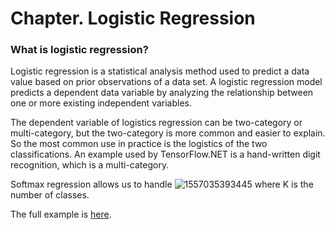 # Chapter. Logistic Regression

### What is logistic regression?

Logistic regression is a statistical analysis method used to predict a data value based on prior observations of a data set. A logistic regression model predicts a dependent data variable by analyzing the relationship between one or more existing independent variables.



The dependent variable of logistics regression can be two-category or multi-category, but the two-category is more common and easier to explain. So the most common use in practice is the logistics of the two classifications. An example used by TensorFlow.NET is a hand-written digit recognition, which is a multi-category.



Softmax regression allows us to handle ![1557035393445](_static\logistic-regression\1557035393445.png) where K is the number of classes.


The full example is [here](https://github.com/SciSharp/TensorFlow.NET-Examples/blob/master/src/TensorFlowNET.Examples/BasicModels/LogisticRegression.cs).
